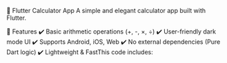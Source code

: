 

📱 Flutter Calculator App
A simple and elegant calculator app built with Flutter.



🚀 Features
✔️ Basic arithmetic operations (+, -, ×, ÷)
✔️ User-friendly dark mode UI
✔️ Supports Android, iOS, Web
✔️ No external dependencies (Pure Dart logic)
✔️ Lightweight & FastThis code includes:
